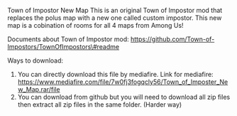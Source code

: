 Town of Impostor New Map This is an original Town of Impostor mod that
replaces the polus map with a new one called custom impostor. This new
map is a cobination of rooms for all 4 maps from Among Us!

Documents about Town of Impostor mod:
https://github.com/Town-of-Impostors/TownOfImpostors\#readme

Ways to download:
1. You can directly download this file by mediafire.
Link for mediafire: https://www.mediafire.com/file/7w0fj3fogqcly56/Town_of_Imposter_New_Map.rar/file
2. You can download from github but you will need to download all zip files then extract all zip files in the same folder. (Harder way)

